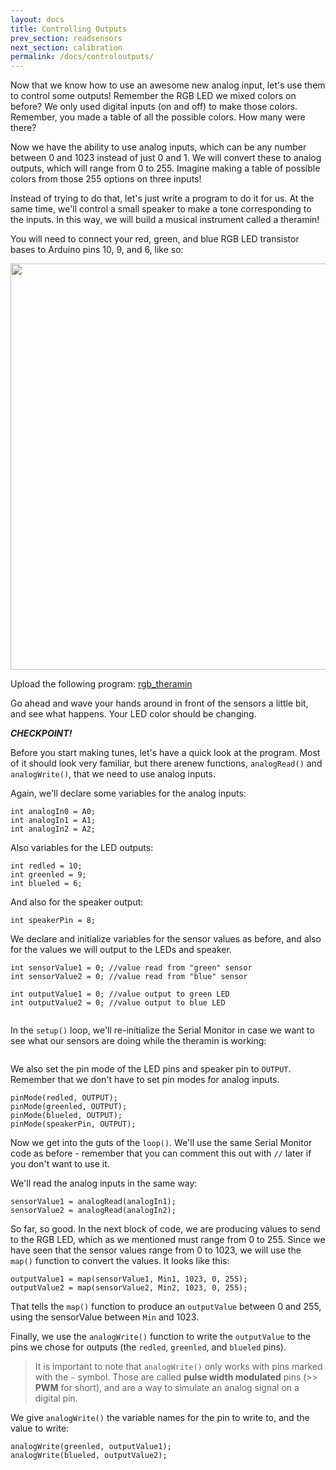 ```yaml
---
layout: docs
title: Controlling Outputs
prev_section: readsensors
next_section: calibration
permalink: /docs/controloutputs/
---
```


Now that we know how to use an awesome new analog input, let's use them to control some outputs! Remember the RGB LED we mixed colors on before? We only used digital inputs (on and off) to make those colors. Remember, you made a table of all the possible colors. How many were there?

Now we have the ability to use analog inputs, which can be any number between 0 and 1023 instead of just 0 and 1. We will convert these to analog outputs, which will range from 0 to 255. Imagine making a table of possible colors from those 255 options on three inputs!

Instead of trying to do that, let's just write a program to do it for us. At the same time, we'll control a small speaker to make a tone corresponding to the inputs. In this way, we will build a musical instrument called a theramin!

You will need to connect your red, green, and blue RGB LED transistor bases to Arduino pins 10, 9, and 6, like so:

<img src="{{ site.baseurl }}/img/b-rgb-led-connections.png" style="width: 650px"/>

Upload the following program: <a href="{{ site.baseurl }}/sketches/s3_rgb_theramin.txt">rgb_theramin</a> 

Go ahead and wave your hands around in front of the sensors a little bit, and see what happens. Your LED color should be changing.

**_CHECKPOINT!_**

Before you start making tunes, let's have a quick look at the program. Most of it should look very familiar, but there arenew functions, ```analogRead()``` and ```analogWrite()```, that we need to use analog inputs.

Again, we'll declare some variables for the analog inputs:

```//Input IR sensors
int analogIn0 = A0;     
int analogIn1 = A1;
int analogIn2 = A2;
```

Also variables for the LED outputs:

```// Output pins to RGB LED
int redled = 10; 
int greenled = 9;
int blueled = 6;
```

And also for the speaker output:

```//Initialize speaker
int speakerPin = 8;
```

We declare and initialize variables for the sensor values as before, and also for the values we will output to the LEDs and speaker.

```int sensorValue0 = 0; //value read from "red" sensor
int sensorValue1 = 0; //value read from "green" sensor
int sensorValue2 = 0; //value read from "blue" sensor
```

```int outputValue0 = 0; //value output to red LED
int outputValue1 = 0; //value output to green LED 
int outputValue2 = 0; //value output to blue LED 
```

```int speakerValue = 0; //value output to speaker
```

In the ```setup()``` loop, we'll re-initialize the Serial Monitor in case we want to see what our sensors are doing while the theramin is working: 

```Serial.begin(9600);
```

We also set the pin mode of the LED pins and speaker pin to ```OUTPUT```. Remember that we don't have to set pin modes for analog inputs.

```// set the LED pins and speaker pin to outputs  
pinMode(redled, OUTPUT);
pinMode(greenled, OUTPUT);
pinMode(blueled, OUTPUT);
pinMode(speakerPin, OUTPUT);
```

Now we get into the guts of the ```loop()```. We'll use the same Serial Monitor code as before - remember that you can comment this out with ```//``` later if you don't want to use it. 

We'll read the analog inputs in the same way:

```sensorValue0 = analogRead(analogIn0);
sensorValue1 = analogRead(analogIn1);
sensorValue2 = analogRead(analogIn2);
```

So far, so good. In the next block of code, we are producing values to send to the RGB LED, which as we mentioned must range from 0 to 255. Since we have seen that the sensor values range from 0 to 1023, we will use the ```map()``` function to convert the values. It looks like this:

```outputValue0 = map(sensorValue0, Min0, 1023, 0, 255); 
outputValue1 = map(sensorValue1, Min1, 1023, 0, 255); 
outputValue2 = map(sensorValue2, Min2, 1023, 0, 255); 
```

That tells the ```map()``` function to produce an ```outputValue``` between 0 and 255, using the sensorValue between ```Min``` and 1023. 

Finally, we use the ```analogWrite()``` function to write the ```outputValue``` to the pins we chose for outputs (the ```redled```, ```greenled```, and ```blueled``` pins). 

> It is important to note that ```analogWrite()``` only works with pins marked with the ```~``` symbol. Those are called **pulse width modulated** pins (>> **PWM** for short), and are a way to simulate an analog signal on a digital pin.

We give ```analogWrite()``` the variable names for the pin to write to, and the value to write:

```analogWrite(redled, outputValue0);
analogWrite(greenled, outputValue1);
analogWrite(blueled, outputValue2);
```